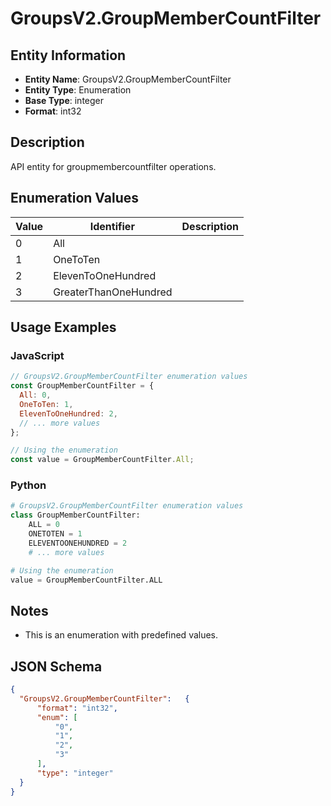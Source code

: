 # GroupsV2.GroupMemberCountFilter

## Entity Information
- **Entity Name**: GroupsV2.GroupMemberCountFilter
- **Entity Type**: Enumeration
- **Base Type**: integer
- **Format**: int32

## Description
API entity for groupmembercountfilter operations.

## Enumeration Values

| Value | Identifier | Description |
|-------|------------|-------------|
| 0 | All |  |
| 1 | OneToTen |  |
| 2 | ElevenToOneHundred |  |
| 3 | GreaterThanOneHundred |  |

## Usage Examples

### JavaScript
```javascript
// GroupsV2.GroupMemberCountFilter enumeration values
const GroupMemberCountFilter = {
  All: 0,
  OneToTen: 1,
  ElevenToOneHundred: 2,
  // ... more values
};

// Using the enumeration
const value = GroupMemberCountFilter.All;
```

### Python
```python
# GroupsV2.GroupMemberCountFilter enumeration values
class GroupMemberCountFilter:
    ALL = 0
    ONETOTEN = 1
    ELEVENTOONEHUNDRED = 2
    # ... more values

# Using the enumeration
value = GroupMemberCountFilter.ALL
```

## Notes
- This is an enumeration with predefined values.

## JSON Schema
```json
{
  "GroupsV2.GroupMemberCountFilter":   {
      "format": "int32",
      "enum": [
          "0",
          "1",
          "2",
          "3"
      ],
      "type": "integer"
  }
}
```
